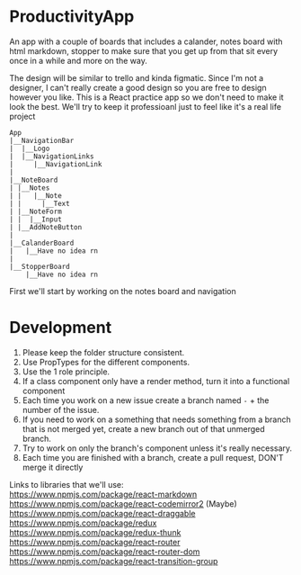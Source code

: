 # ProductivityApp

An app with a couple of boards that includes a calander, notes board with html markdown, stopper to make sure that you get up from that sit every once in a while and more on the way.

The design will be similar to trello and kinda figmatic. Since I'm not a designer, I can't really create a good design so you are free to design however you like. 
This is a React practice app so we don't need to make it look the best.
We'll try to keep it professioanl just to feel like it's a real life project

```
App
|__NavigationBar
|  |__Logo
|  |__NavigationLinks
|     |__NavigationLink
|
|__NoteBoard
| |__Notes
| |   |__Note
| |     |__Text
| |__NoteForm
| |  |__Input
| |__AddNoteButton
|
|__CalanderBoard
|   |__Have no idea rn
|
|__StopperBoard
    |__Have no idea rn
```
    
First we'll start by working on the notes board and navigation

# Development
1. Please keep the folder structure consistent.
2. Use PropTypes for the different components.
3. Use the 1 role principle.
4. If a class component only have a render method, turn it into a functional component
5. Each time you work on a new issue create a branch named `-` + the number of the issue.
6. If you need to work on a something that needs something from a branch that is not merged yet, create a new branch out of that unmerged branch.
7. Try to work on only the branch's component unless it's really necessary.
8. Each time you are finished with a branch, create a pull request, DON'T merge it directly

Links to libraries that we'll use: \
https://www.npmjs.com/package/react-markdown \
https://www.npmjs.com/package/react-codemirror2 (Maybe) \
https://www.npmjs.com/package/react-draggable \
https://www.npmjs.com/package/redux \
https://www.npmjs.com/package/redux-thunk \
https://www.npmjs.com/package/react-router \
https://www.npmjs.com/package/react-router-dom \
https://www.npmjs.com/package/react-transition-group
